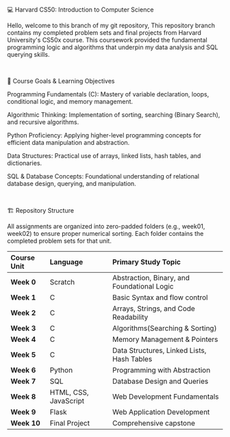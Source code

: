 💻 Harvard CS50: Introduction to Computer Science

Hello, welcome to this branch of my git repository, This repository branch contains my completed problem sets and final projects from Harvard University's CS50x course. This coursework provided the fundamental programming logic and algorithms that underpin my data analysis and SQL querying skills.

<br> 

🎯 Course Goals & Learning Objectives

Programming Fundamentals (C): Mastery of variable declaration, loops, conditional logic, and memory management.

Algorithmic Thinking: Implementation of sorting, searching (Binary Search), and recursive algorithms.

Python Proficiency: Applying higher-level programming concepts for efficient data manipulation and abstraction.

Data Structures: Practical use of arrays, linked lists, hash tables, and dictionaries.

SQL & Database Concepts: Foundational understanding of relational database design, querying, and manipulation.

<br>

🏗️ Repository Structure

All assignments are organized into zero-padded folders (e.g., week01, week02) to ensure proper numerical sorting. Each folder contains the completed problem sets for that unit.

| **Course Unit** | **Language** | **Primary Study Topic** |
| :--- | :--- | :--- |
| **Week 0** | Scratch | Abstraction, Binary, and Foundational Logic |
| **Week 1** | C | Basic Syntax and flow control |
| **Week 2** | C | Arrays, Strings, and Code Readability |
| **Week 3** | C | Algorithms(Searching & Sorting) |
| **Week 4** | C | Memory Management & Pointers |
| **Week 5** | C | Data Structures, Linked Lists, Hash Tables | 
| **Week 6** | Python | Programming with Abstraction | 
| **Week 7** | SQL | Database Design and Queries | 
| **Week 8** | HTML, CSS, JavaScript | Web Development Fundamentals |
| **Week 9** | Flask | Web Application Development | 
| **Week 10** | Final Project | Comprehensive capstone | 
